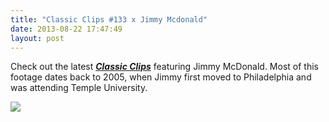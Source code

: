 ```yaml
---
title: "Classic Clips #133 x Jimmy Mcdonald"
date: 2013-08-22 17:47:49
layout: post
---
```


<p><span>Check out the latest <a href="http://www.youtube.com/watch?v=_uK7xvtqfMc&amp;feature=share&amp;list=UUV6YEZKreTG8z1c05nyJZvw"><em><strong>Classic Clips</strong></em></a> featuring Jimmy McDonald. Most of this footage dates back to 2005, when Jimmy first moved to Philadelphia and was attending Temple University.</span></p>
<p><a href="http://www.youtube.com/watch?v=_uK7xvtqfMc&amp;feature=share&amp;list=UUV6YEZKreTG8z1c05nyJZvw"><span><img src="http://media.tumblr.com/ddf7d519f33d9824ed97d164c14f0406/tumblr_inline_mry1dvzQPh1qz4rgp.jpg"/></span></a></p>

<p></p>

